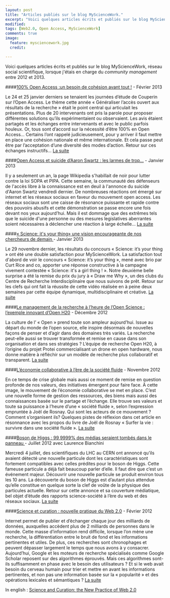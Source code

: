 ```yaml
---
layout: post
title: "Articles publiés sur le blog MyScienceWork."
excerpt: "Voici quelques articles écrits et publiés sur le blog MyScienceWork lorsque j'étais en charge du community management  "
modified: 
tags: [Web2.0, Open Access, MyScienceWork]
comments: true
image:
  feature: mysciencework.jpg
  credit: 

---
```


Voici quelques articles écrits et publiés sur le blog MyScienceWork, réseau social scientifique, lorsque j'étais en charge du *community management* entre 2012 et 2013.

  
 
####[100% Open Access :un besoin de cohésion avant tout !](https://www.mysciencework.com/news/9760/100-open-access) - Février 2013

Le 24 et 25 janvier derniers se tenaient les journées d’étude de Couperin sur l’Open Access. Le thème cette année « Généraliser l’accès ouvert aux résultats de la recherche » était le point central qui articulait les présentations. Plus de 20 intervenants ont pris la parole pour proposer différentes solutions qu’ils expérimentaient ou observaient. Les avis étaient partagés et les échanges entre intervenants et avec le public parfois houleux. Or, tous sont d’accord sur la nécessité d’être 100% en Open Access… Certains l’ont rappelé judicieusement, pour y arriver il faut mettre en place une cohésion nationale et même internationale. Et cela passe peut être par l’acceptation d’une diversité des modes d’action. Retour sur ces échanges instructifs… [La suite](https://www.mysciencework.com/news/9760/100-open-access)

####[Open Access et suicide d’Aaron Swartz : les larmes de trop…](https://www.mysciencework.com/news/9733/open-access-et-suicide-d-aaron-swartz) - Janvier 2013

 Il y a seulement un an, la page Wikipedia s'habillait de noir pour lutter contre la loi SOPA et PIPA. Cette semaine, la communauté des défenseurs de l'accès libre à la connaissance est en deuil à l'annonce du suicide d'Aaron Swartz vendredi dernier. De nombreuses réactions ont émergé sur internet et les réseaux sociaux en faveur du mouvement open access. Les réseaux sociaux sont une caisse de résonance puissante et rapide contre des pouvoirs abusifs et cette démonstration se passe encore une fois devant nos yeux aujourd’hui. Mais il est dommage que des extrêmes tels que le suicide d'une personne ou des mesures legislatives aberrantes soient nécessaires à déclencher une réaction à  large échelle… [La suite](https://www.mysciencework.com/news/9733/open-access-et-suicide-d-aaron-swartz)
 
####[« Science: it's your thing» une vision encourageante de nos chercheurs de demain ](https://www.mysciencework.com/news/9726/science-it-s-your-thing) - Janvier 2013

Le 29 novembre dernier, les résultats du concours « Science: it’s your thing » ont été une double satisfaction pour MyScienceWork. La satisfaction tout d'abord de voir le concours « Science: it’s your thing », mené avec brio par Curt Rice and co, apporter une réponse constructive à la campagne vivement contestée « Science: it's a girl thing ! ». Notre deuxième belle surprise a été la remise du prix du jury à « Draw me Why », un des clubs du Centre de Recherche Interdisciplinaire que nous suivons de prêt. Retour sur les clefs qui ont fait la réussite de cette vidéo réalisée en à peine deux semaines par cette équipe dynamique, multidisciplinaire et créative. [La suite](https://www.mysciencework.com/news/9726/science-it-s-your-thing)

 
####[Le management de la recherche à l’heure de l’Open Science : l’exemple innovant d’Open H20](https://www.mysciencework.com/news/9718/le-management-de-la-recherche-a-l-heure-de-l-open-science) - Décembre 2012

La culture de l’ « Open » prend toute son ampleur aujourd’hui. Issue au départ du monde de l’open source, elle inspire désormais de nouvelles façons de penser et d’agir dans des domaines très variés. La recherche peut-elle aussi se trouver transformée et remise en cause dans son organisation et dans ses stratégies ? L’équipe de recherche Open H20, à l’origine du projet Protei commercialisant un drone en open hardware, nous donne matière à réfléchir sur un modèle de recherche plus collaboratif et transparent. [La suite](https://www.mysciencework.com/news/9718/le-management-de-la-recherche-a-l-heure-de-l-open-science)

####[L’économie collaborative à l’ère de la société fluide](https://www.mysciencework.com/news/8950/l-economie-collaborative-a-l-ere-de-la-societe-fluide) - Novembre 2012

En ce temps de crise globale mais aussi ce moment de remise en question profonde de nos valeurs, des initiatives émergent pour faire face. À cette image, le mouvement de l’économie collaborative se met en place. C’est une nouvelle forme de gestion des ressources, des biens mais aussi des connaissances basée sur le partage et l’échange. Elle  trouve ses valeurs et toute sa puissance à l’heure d’une « société fluide », selon l’expression empruntée à Joël de Rosnay. Qui sont les acteurs de ce mouvement ? Comment s’organisent ils? Quelques pistes de réflexion dans cet article en résonnance avec les propos du livre de Joël de Rosnay « Surfer la vie : survivre dans une société fluide ». [La suite](https://www.mysciencework.com/news/8950/l-economie-collaborative-a-l-ere-de-la-societe-fluide)


####[Boson de Higgs : 99,9999% des médias seraient tombés dans le panneau ](https://www.mysciencework.com/news/7074/boson-de-higgs-99-9999-des-medias-seraient-tombes-dans-le-panneau) - Juillet 2012 avec Laurence Bianchini

Mercredi 4 juillet, des scientifiques du LHC au CERN ont annoncé qu’ils avaient détecté une nouvelle particule dont les caractéristiques sont fortement compatibles avec celles prédites pour le boson de Higgs. Cette fameuse particule a déjà fait beaucoup parler d’elle. Il faut dire que c’est un événement majeur. Découvrir une nouvelle particule se produit environ tous les 10 ans. La découverte du boson de Higgs est d’autant plus attendue qu’elle constitue en quelque sorte la clef de voûte de la physique des particules actuelle. Retour sur cette annonce et sa couverture médiatique, bel objet d’étude des rapports science-société à l’ère du web et des réseaux sociaux. [La suite](https://www.mysciencework.com/news/7074/boson-de-higgs-99-9999-des-medias-seraient-tombes-dans-le-panneau)
 

####[Science et curation : nouvelle pratique du Web 2.0](https://www.mysciencework.com/news/4828/science-et-curation-nouvelle-pratique-du-web-2-0) - Février 2012
 
 Internet permet de publier et d’échanger chaque jour des milliards de données, auxquelles accèdent plus de 2 milliards de personnes dans le monde.  Cette masse d’information rend difficile, lorsque l’on mène une recherche, la différentiation entre le bruit de fond et les informations pertinentes et utiles. De plus, ces recherches sont  chronophages et peuvent dépasser largement le temps que nous avons à y consacrer. Aujourd’hui, Google et les moteurs de recherche spécialisés comme Google Scholar reposent sur des algorithmes éprouvés. Mais ces algorithmes sont-ils suffisamment en phase avec le besoin des utilisateurs ? Et si le web avait besoin du cerveau humain pour trier et mettre en avant les informations pertinentes, et non pas une information basée sur la « popularité » et des opérations lexicales et sémantiques ? [La suite](https://www.mysciencework.com/news/4828/science-et-curation-nouvelle-pratique-du-web-2-0)
 
In english : [Science and Curation: the New Practice of Web 2.0](https://www.mysciencework.com/news/8869/science-and-curation-the-new-practice-of-web-2-0) 